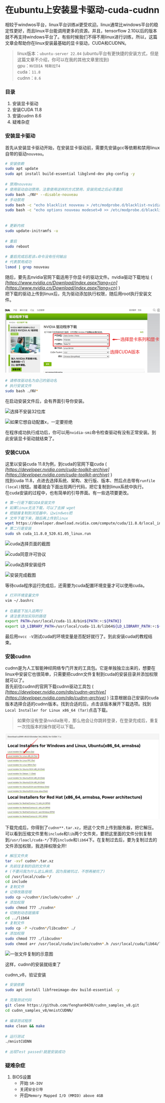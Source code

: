 # 在ubuntu上安装显卡驱动-cuda-cudnn

相较于windwos平台，linux平台训练ai更受欢迎。linux通常比windows平台的稳定性更好，而且linux平台能调用更多的资源。并且，tensorflow 2.10以后的版本就不再支持windows平台了。有些时候我们不得不用linux进行训练，所以，这篇文章会帮助你在linux安装最基础的显卡驱动，CUDA和CUDNN。

> linux版本：`ubuntu-server 22.04` (ubuntu平台有更快捷的安装方式，但是这篇文章不介绍，你可以在我的其他文章里找到)  
> gpu：`NVIDIA 特斯拉T4`  
> cuda：`11.8`  
> cudnn：`8.6`

### 目录

1. 安装显卡驱动
2. 安装CUDA 11.8
3. 安装cudnn 8.6
4. 疑难杂症

### 安装显卡驱动

首先从安装显卡驱动开始，在安装显卡驱动前，需要先安装gcc等依赖和禁用linux自带的驱动`nouveau`。

```bash
# 安装依赖
sudo apt update
sudo apt install build-essential libglvnd-dev pkg-config -y

# 禁用nouveau
# 使用驱动自动禁用，注意使用这样的方式禁用，安装完成之后必须重启
sudo bash ./NV* --disable-nouveau
# 手动禁用
sudo bash -c "echo blacklist nouveau > /etc/modprobe.d/blacklist-nvidia-nouveau.conf"
sudo bash -c "echo options nouveau modeset=0 >> /etc/modprobe.d/blacklist-nvidia-nouveau.conf"


# 更新内核
sudo update-initramfs -u

# 重启
sudo reboot

# 重启完成后若该↓命令没有任何输出
# 代表禁用成功
lsmod | grep nouveau
```

随后，要先去nvidia官网下载适用于你显卡的驱动文件。nvidia驱动下载地址 ( *[https://www.nvidia.cn/Download/index.aspx?lang=cn](https://www.nvidia.cn/Download/index.aspx?lang=cn)* )  
把下载的驱动上传到linux后，先为驱动添加执行权限，随后用root执行安装文件。

![下载驱动页面的图片](../pictrue/linux_install_nvidia/download_nvidia_driver.png)

```sh
# 请修改驱动名为自己的驱动名
# 执行安装文件
sudo bash ./NV*
```

在启动安装文件后，会有界面引导你安装。

![选择不安装32位库]()

![如果它想自动配置x，一定要拒绝]()

在程序成功执行成功后，你可以用`nvidia-smi`命令检查驱动有没有正常安装。到此安装显卡驱动就结束了。

### 安装CUDA

这里以安装cuda 11.8为例，到cuda的官网下载cuda ( *[https://developer.nvidia.com/cuda-toolkit-archive](https://developer.nvidia.com/cuda-toolkit-archive)* )  
找到cuda 11.8，点进去选择系统、架构、发行版、版本、然后点击带有`runfile (local)`按钮。接着就会下面出现两行代码，把它复制到linux系统中执行。  
在cuda安装的过程中，也有简单的引导界面。有一些选项要更改。

```sh
# 第一行是下载CUDA安装文件
# 如果linux无法下载，可以了去掉 wget 
# 把链接复制到浏览器中，让windwos把
# 文件下载下来，随后再上传到linux
wget https://developer.download.nvidia.com/compute/cuda/11.8.0/local_installers/cuda_11.8.0_520.61.05_linux.run
# 第二行是安装
sudo sh cuda_11.8.0_520.61.05_linux.run
```

![cuda选择页面的截图]()

![cuda同意许可协议]()

![cuda选择安装组件]()

![安装完成截图]()

等待cuda程序运行完成后，还需要为cuda配置环境变量才可以使用cuda。

```bash
# 打开环境变量文件
vim ~/.bashrc

# 在最底下加入这两行
# 请注意添加实际的路径
export PATH=/usr/local/cuda-11.8/bin${PATH:+:${PATH}}
export LD_LIBRARY_PATH=/usr/local/cuda-11.8/lib64${LD_LIBRARY_PATH:+:${LD_LIBRARY_PATH}}
```

最后用`nvcc -V`测试cuda的环境变量是否配好就行了。到此安装cuda的教程结束。

### 安装cudnn

cudnn是为人工智能神经网络专门开发的工具包。它是单独独立出来的，想要在linux中安装它也很简单，只需要把cudnn文件复制到cuda的安装目录并添加权限就可以了。  
首先前往cudnn的官网下载cudnn驱动工具包 ( *[https://developer.nvidia.com/rdp/cudnn-archive](https://developer.nvidia.com/rdp/cudnn-archive)* ) 注意根据自己安装的cuda版本选择合适的cudnn版本。找到合适的后，点击该版本展开下载选项。找到`Local Installer for Linux x86_64 (Tar)`点击下载。  

> 如果你没有登录nvidia账号，那么他会让你跳转登录，在登录完成后，重复一次找版本的操作就可以下载。

![选择版本截图](./pictrue/linux_install_nvidia/download_cudnn.png)

下载完成后，你得到了`cudnn**.tar.xz`，把这个文件上传到服务器，把它解压。可以看到压缩文件里有`include`和`lib`两个文件夹，要把这里面的文件分别复制到`/usr/loacl/cuda-*/`下的`include`和`lib64`下。在复制过去后，要为复制过去的文件添加权限，我选择权限全开!

```bash
# 解压文件夹
tar -xvf cudnn*.tar.xz
# 先前往复制的目的文件夹
# (不要问我为什么这么麻烦，因为我被坑过，不想再被坑了)
cd /usr/local/cuda-*/
cd include
# 复制文件
# 记得改路径哦
sudo cp ~/cudnn*/include/cudnn* ./
# 添加权限
sudo chmod 777 ./cudnn*
# 切换到动态链接库
cd ../lib64
# 复制文件
sudo cp -P ~/cudnn*/libcudnn* ./
# 添加权限
sudo chmod 777 ./libcudnn*
sudo chmod a+r /usr/local/cuda/include/cudnn*.h /usr/local/cuda/lib64/libcudnn*
```

![一张文件复制的示意图]()

这样，cudnn的安装就结束了

cudnn_v8，验证安装
```bash
# 安装依赖
sudo apt install libfreeimage-dev build-essential -y

# 克隆测试代码
git clone https://github.com/fenghan0430/cudnn_samples_v8.git
cd cudnn_samples_v8/mnistCUDNN/

# 编译测试程序
make clean && make

# 运行测试
./mnistCUDNN

# 出现Test passed!就是安装成功
```

### 疑难杂症

1. BIOS设置
   - 开始 `SR-IOV`
   - 关闭`安全引导`
   - 开启`Memory Mapped I/O (MMIO) above 4GB`
